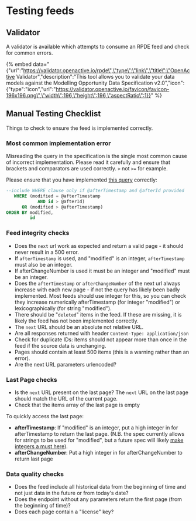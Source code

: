 # Testing feeds

## Validator

A validator is available which attempts to consume an RPDE feed and check for common errors.

{% embed data="{\"url\":\"https://validator.openactive.io/rpde\",\"type\":\"link\",\"title\":\"OpenActive Validator\",\"description\":\"This tool allows you to validate your data models against the Modelling Opportunity Data Specification v2.0\",\"icon\":{\"type\":\"icon\",\"url\":\"https://validator.openactive.io/favicon/favicon-196x196.png\",\"width\":196,\"height\":196,\"aspectRatio\":1}}" %}

## Manual Testing Checklist

Things to check to ensure the feed is implemented correctly.

### Most common implementation error

Misreading the query in the specification is the single most common cause of incorrect implementation. Please read it carefully and ensure that brackets and comparators are used correctly. `>` not `>=` for example.

Please ensure that you have implemented [this query](https://www.openactive.io/realtime-paged-data-exchange/#sql-query-example-for-timestamp-id) correctly:

```sql
--include WHERE clause only if @afterTimestamp and @afterId provided
   WHERE (modified = @afterTimestamp
            AND id > @afterId)
      OR (modified > @afterTimestamp)
ORDER BY modified,
         id
```

### Feed integrity checks

* Does the `next` url work as expected and return a valid page - it should never result in a 500 error.
* If `afterTimestamp` is used, and "modified" is an integer, `afterTimestamp` must also be an integer.
* If afterChangeNumber is used it must be an integer and "modified" must be an integer.
* Does the `afterTimestamp` or `afterChangeNumber` of the next url always increase with each new page - if not the query has likely been badly implemented. Most feeds should use integer for this, so you can check they increase numerically afterTimestamp \(for integer "modified"\) or lexicographically \(for string "modified"\).
* There should be "`deleted`" items in the feed. If these are missing, it is likely the feed has not been implemented correctly.
* The `next` URL should be an absolute not relative URL.
* Are all responses returned with header `Content-Type: application/json`
* Check for duplicate IDs: items should not appear more than once in the feed if the source data is unchanging.
* Pages should contain at least 500 items \(this is a warning rather than an error\).
* Are the next URL parameters urlencoded?

### Last Page checks

* Is the `next` URL present on the last page? The `next` URL on the last page should match the URL of the current page.
* Check that the items array of the last page is empty

To quickly access the last page:

* **afterTimestamp**: If "modified" is an integer, put a high integer in for afterTimestamp to return the last page. \(N.B. the spec currently allows for strings to be used for "modified", but a future spec will likely [make integers a must here](https://github.com/openactive/realtime-paged-data-exchange/issues/89)\).
* **afterChangeNumber**: Put a high integer in for afterChangeNumber to return last page

### Data quality checks

* Does the feed include all historical data from the beginning of time and not just data in the future or from today's date?
* Does the endpoint without any parameters return the first page \(from the beginning of time\)?
* Does each page contain a "license" key?

